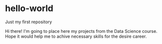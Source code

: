 # hello-world
Just my first repository

Hi there!
I'm going to place here my projects from the Data Science course.
Hope it would help me to achive necessary skills for the desire career.
